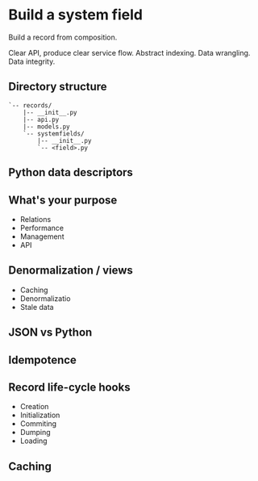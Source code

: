 # Build a system field

Build a record from composition.

Clear API, produce clear service flow. Abstract indexing.
Data wrangling. Data integrity.

## Directory structure

```
`-- records/
    |-- __init__.py
    |-- api.py
    |-- models.py
    `-- systemfields/
        |-- __init__.py
        `-- <field>.py
```

## Python data descriptors

## What's your purpose

- Relations
- Performance
- Management
- API

## Denormalization / views

- Caching
- Denormalizatio
- Stale data

## JSON vs Python

## Idempotence

## Record life-cycle hooks

- Creation
- Initialization
- Commiting
- Dumping
- Loading

## Caching
